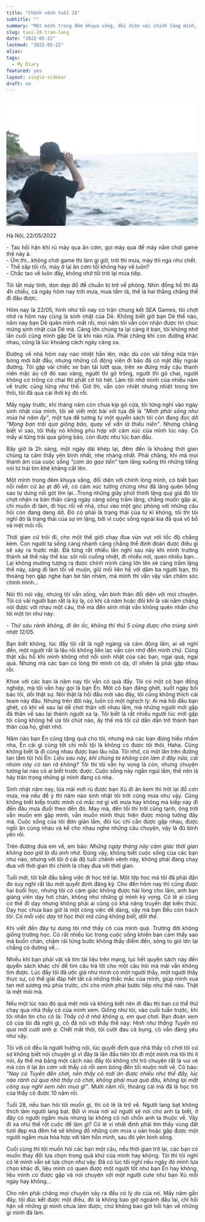 ```yaml
---
title: "Chênh vênh tuổi 28"
subtitle: ""
summary: "Một mình trong đêm khuya vắng, đối diện với chính lòng mình, có biết bao nỗi niềm cứ ào ạt đổ về, có cảm xúc tưởng chừng như đã lãng quên bỗng sao tự dưng nối gót tìm lại...Trong những giây phút thinh lặng quý giá đó tôi chợt..."
slug: tuoi-28-tram-lang
date: "2022-05-22"
lastmod: "2022-05-22"
alias:
tags:
  - My Diary
featured: yes
layout: single-sidebar
draft: no
---
```


<p style = "text-align: center"><img src="./featured.jpg"></p>

Hà Nội, 22/05/2022

<p style = "text-align: justify">- Tao hối hận khi rủ mày qua ăn cơm, gọi mày qua để mày nằm chơi game thế này à. </br>- Ừm thì...không chơi game thì làm gì giờ, trời thì mưa, mày thì ngủ như chết. </br>- Thế sắp tối rồi, mày ở lại ăn cơm tối không hay về luôn? </br>- Chắc tao về luôn đấy, không nhỡ tối trời lại mưa tiếp.</p>

<p style = "text-align: justify">Tôi tắt máy tính, dọn dẹp đồ để chuẩn bị trở về phòng. Nhìn đồng hồ thì đã 4h chiều, cả ngày hôm nay trời mưa, mưa tầm tã, thế là hai thằng chẳng thể đi đâu được.</p>

<p style = "text-align: justify">Hôm nay là 22/05, hình như tối nay có trận chung kết SEA Games, tôi chợt nhớ ra hôm nay cũng là sinh nhật của Dẻ. Không biết giờ bạn Dẻ thế nào, năm nay bạn Dẻ quên mình mất rồi, mọi năm tôi vẫn còn nhận được tin chúc mừng sinh nhật của Dẻ mà. Càng lớn chúng ta lại càng ít bạn, tôi không nhớ lần cuối cùng mình gặp Dẻ là khi nào nữa. Phải chăng khi con đường khác nhau, cũng là lúc khoảng cách ngày càng xa.</p>

<p style = "text-align: justify">Đường về nhà hôm nay náo nhiệt hẳn lên, mặc dù còn vài tiếng nữa trận bóng mới bắt đầu, nhưng những cổ động viên đi bão đã có mặt đầy ngoài đường. Tôi gặp vài chiếc xe bán tải lướt qua, trên xe đứng mấy cậu thanh niên mặc áo cờ đỏ sao vàng, người thì gõ trống, người thì gõ chai, người không có trống có chai thì phất cờ hò hét. Làm tôi nhớ mình của nhiều năm về trước cũng từng như thế. Giờ thì, vẫn còn nhiệt nhưng nhiệt trong tim thôi, tôi đã qua cái thời kỳ đó rồi.</p>

<p style = "text-align: justify">Mấy ngày trước, khi tháng năm còn chưa kịp gõ cửa, tôi từng nghĩ vào ngày sinh nhật của mình, tôi sẽ viết một bài với tựa đề là <i>"Mình phải sống như mùa hè năm ấy"</i>, một tựa đề tương tự một quyển sách tôi còn đang đọc dở <i>"Mong bạn trải qua giông bão, quay về vẫn là thiếu niên"</i>. Nhưng chẳng biết vì sao, tôi thấy nó không phù hợp với cảm xúc của mình lúc này. Có mấy ai từng trải qua giông bão, còn được như lúc ban đầu.</p>

<p style = "text-align: justify">Bây giờ là 2h sáng, một ngày dài khép lại, đêm đến là khoảng thời gian chúng ta cảm thấy yên bình nhất, nhẹ nhàng nhất. Phải chăng, khi mà mọi thanh âm của cuộc sống <i>"cơm áo gạo tiền"</i> tạm lắng xuống thì những tiếng nói từ trái tim khẽ khàng cất lên.</p>

<p style = "text-align: justify">Một mình trong đêm khuya vắng, đối diện với chính lòng mình, có biết bao nỗi niềm cứ ào ạt đổ về, có cảm xúc tưởng chừng như đã lãng quên bỗng sao tự dưng nối gót tìm lại...Trong những giây phút thinh lặng quý giá đó tôi chợt nhận ra bản thân càng ngày càng sống trầm lặng, chẳng muốn gặp ai, chỉ muốn đi làm, đi học rồi về nhà, chui vào một góc phòng với những câu hỏi còn đang dang dở. Đó có phải là trạng thái của tự kỉ không, tôi thì tôi nghĩ đó là trạng thái của sự im lặng, bởi vì cuộc sống ngoài kia đã quá vô bổ và mệt mỏi rồi.</p>

<p style = "text-align: justify">Thời gian cứ trôi đi, cho một thế giới chạy đua vùn vụt với tốc độ chẳng kém. Con người ta sống càng nhanh càng chẳng thể định đoán được điều gì sẽ xảy ra trước mặt. Đã từng rất nhiều lần nghĩ sau này khi mình trưởng thành sẽ thế này thế kia: sôi nổi cuồng nhiệt, đi nhiều nơi, quen nhiều bạn…Lại không mường tượng ra được chính mình càng lớn lên sẽ càng trầm lặng thế này, sáng đi làm tối về muộn, giữ mối liên hệ với dăm ba người bạn, thi thoảng hẹn gặp nghe bạn bè tán nhảm, mà mình thì vẫn vậy vẫn chăm sóc chính mình…</p>

<p style = "text-align: justify">Nói thì nói vậy, nhưng tôi vẫn sống, vẫn bình thản đối diện với mọi chuyện. Tôi có vài người bạn rất là kỳ lạ, có khi cả năm hoặc đôi khi là vài năm chẳng nói được với nhau một câu, thế mà đến sinh nhật vẫn không quên nhắn cho tôi một tin như này:</p>

<p style = "text-align: justify"><i>- Thứ sáu rảnh không, đi ăn ốc, không thì thứ 5 cũng được cho trùng sinh nhật 12/05.</i></p>

<p style = "text-align: justify">Bạn biết không, lúc đấy tôi rất là ngỡ ngàng và cảm động lắm, ai sẽ nghĩ đến, một người rất là lâu rồi không liên lạc vẫn còn nhớ đến mình chứ. Cũng thật xấu hổ khi mình không nhớ nổi sinh nhật của các bạn, ngại quá, ngại quá. Nhưng mà các bạn có lòng thì mình có dạ, dĩ nhiên là phải gặp nhau rồi.</p>

<p style = "text-align: justify">Khoe với các bạn là năm nay tôi vẫn có quà đấy. Tôi có một cô bạn đồng nghiệp, mà tôi vẫn hay gọi là bạn Én. Một cô bạn đáng ghét, suốt ngày bôi bác tôi, dỗi thật sự. Nói thật là hồi đầu mới vào đây, tôi cũng không thích cái team này đâu. Nhưng trên đời này, luôn có một nghịch lý: Ai mà hồi đầu bạn ghét, có khi về sau lại dễ chơi thân với nhau lắm, mà những người mới gặp đã thân về sau lại thành người xa lạ. Tôi biết là rất nhiều người lúc mới gặp tôi cũng không hề ưa tôi chút nào, ấy thế mà tôi cứ dần dần trở thành bạn thân của họ, ghét nhờ.</p>

<p style = "text-align: justify">Năm nào bạn Én cũng tặng quà cho tôi, nhưng mà các bạn đừng hiểu nhầm nha, Én cái gì cũng tốt chỉ mỗi tội là không có được tôi thôi. Haha. Cũng không biết là đi cùng nhau được bao lâu nữa. Tôi nhớ, có một lần trên đường tan tầm tôi hỏi Én: <i>Liệu sau này, khi chúng ta không còn làm ở đây nữa, cái nhóm này có tan rã không?</i>  Tôi thì tôi vẫn hy vọng là còn, nhưng chuyện tương lai nào có ai biết trước được. Cuộc sống này ngắn ngủi lắm, thế nên là hãy trân trọng những gì mình đang có nha.</p>

<p style = "text-align: justify">Sinh nhật năm nay, lừa mãi mới rủ được bạn Xù đi ăn kem thì trời lại đổ cơn mưa, mà nếu để ý thì năm nào sinh nhật tôi trời cũng mưa như vậy. Cũng không biết kiếp trước mình có mắc nợ gì với mưa hay không mà kiếp này đi đến đâu mưa đuổi theo đến đó. May mà, đến tối thì trời cũng tạnh, ông trời vẫn muốn em gặp mình, vẫn muốn mình thực hiện được mộng tưởng đây mà. Cuộc sống của tôi đơn giản lắm, đôi lúc chỉ cần được gặp nhau, được ngồi ăn cùng nhau và kể cho nhau nghe những câu chuyện, vậy là đủ bình yên rồi.</p>

<p style = "text-align: justify">Trên đường đưa em về, em bảo: <i>Những ngày tháng này cảm giác thời gian không bao giờ là đủ anh nhờ.</i> Đúng vậy, không biết cuộc sống của các bạn như nào, nhưng với tôi ở cái độ tuổi chênh vênh này, không phải đang chạy đua với thời gian thì chính là chạy đua với thời gian.</p>

<p style = "text-align: justify">Tuổi mới, tôi bắt đầu bằng việc đi học trở lại. Một lớp học mà tôi đã phải đắn đo suy nghĩ rất lâu mới quyết định đăng ký. Cho đến hôm nay thì cũng được hai buổi học, nhưng tôi có cảm giác không được hài lòng cho lắm, anh bạn giảng viên dạy hơi chán, không như những gì mình kỳ vọng. Có lẽ ai cũng có thể đi dạy nhưng không phải ai cũng có khả năng truyền đạt kiến thức. Dạy học chưa bao giờ là một công việc dễ dàng, vậy mà bạn Bếu còn trách tôi:<i> Có mỗi việc dạy tớ học thôi mà cũng không biết, dốt thế.</i></p>

<p style = "text-align: justify">Khi viết đến đây tự dưng tôi nhớ thầy cô của mình quá. Trường đời không giống trường học. Có rất nhiều lúc trong cuộc sống khiến bạn cảm thấy sao mà buồn chán, chậm rãi từng bước không thấy điểm đến, sóng to gió lớn lại chẳng có đường về...</p>

<p style = "text-align: justify">Nhiều khi bạn phải vật vã tìm tài liệu trên mạng, lục hết quyển sách này đến quyển sách khác chỉ để tìm câu trả lời cho một câu hỏi mà mãi vẫn không tìm được. Lúc đấy tôi đã ước giá như mình có một người thầy, một người thầy thực sự, có thể giải đáp hết tất cả những thắc mắc của mình, giúp mình xua tan mớ sương mù phía trước, chỉ cho mình phải bước tiếp như thế nào. Thật là mệt mỏi mà.</p>

<p style = "text-align: justify">Nếu một lúc nào đó quá mệt mỏi và không biết nên đi đâu thì bạn có thể thử chạy qua nhà thầy cô của mình xem. Giống như tôi, vào cuối tuần trước, khi tôi nhắn tin cho cô là: <i>Thầy cô ở nhà không ạ, em qua chơi</i>. Bạn đoán xem cô của tôi đã nghĩ gì, cô đã nói với thầy thế này: <i>Hình như thằng Tuyến nó qua mời cưới anh ạ</i>. Chết mất thôi, tôi cười đau cả bụng, cô vẫn đáng yêu như vậy.</p>

<p style = "text-align: justify">Tôi với cô đều là người hướng nội, lúc quyết định qua nhà thầy cô chơi tôi cứ sợ không biết nói chuyện gì vì đây là lần đầu tiên tôi đi một mình mà tôi thì ít nói, ấy thế mà bằng một cách nào đấy tôi không chỉ trò chuyện rất là vui vẻ mà còn ở lại ăn cơm với thầy cô rồi xem bóng đến tối muộn mới về. Cô bảo: <i>"Nay có Tuyến đến chơi, nên thầy cô mới ăn được nhiều như thế đấy, lúc nào rảnh cứ qua nhà thầy cô chơi, không phải mua quà đâu, không lại mất công suy nghĩ xem nên mua gì"</i>. Mười năm rồi, thoáng cái mà đã là học trò của thầy cô được 10 năm rồi.</p>

<p style = "text-align: justify">Tuổi 28, nếu bạn hỏi tôi muốn gì, thì có lẽ là trở về. Người lang bạt không thích làm người lang bạt. Bởi vì mưa nơi xứ người sẽ nói cho anh ta biết, ở đây có người ngắm mưa nhưng lại không có nơi chốn anh ta thuộc về. Vậy đi xa như thế rốt cuộc để làm gì? Có lẽ vì nhất định phải tìm thấy vùng đất tươi đẹp mà đêm hè sẽ không đổ những cơn mưa u oán hoặc gặp được một người ngắm mưa hòa hợp với tâm hồn mình, sau đó yên bình sống.</p>

<p style = "text-align: justify">Cuối cùng thì tôi muốn hỏi các bạn một câu, nếu thời gian trở lại, các bạn có muốn thay đổi lựa chọn trong quá khứ của mình hay không. Tôi thì tôi nghĩ có lẽ mình vẫn sẽ lựa chọn như vậy. Đã có lúc tôi nghĩ nếu ngày đó mình lựa chọn khác đi, liệu mình có quen được một người tốt như bạn Én hay không, liệu mình có được gặp và nói chuyện với một người cute như bạn Xù mỗi ngày hay không...</p>

<p style = "text-align: justify">Cho nên phải chăng mọi chuyện xảy ra đều có lý do của nó. Mấy năm gần đây, tôi đúc kết được một điều, đó là không bao giờ ngoảnh đầu lại, chỉ hối hận về những gì mình chưa làm được, chứ không bao giờ hối hận về những gì mình đã làm.</p>
